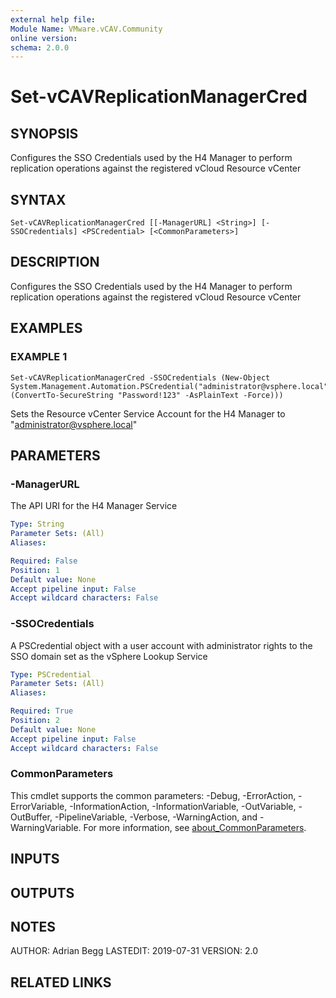 ```yaml
---
external help file:
Module Name: VMware.vCAV.Community
online version:
schema: 2.0.0
---
```


# Set-vCAVReplicationManagerCred

## SYNOPSIS
Configures the SSO Credentials used by the H4 Manager to perform replication operations against the registered vCloud Resource vCenter

## SYNTAX

```
Set-vCAVReplicationManagerCred [[-ManagerURL] <String>] [-SSOCredentials] <PSCredential> [<CommonParameters>]
```

## DESCRIPTION
Configures the SSO Credentials used by the H4 Manager to perform replication operations against the registered vCloud Resource vCenter

## EXAMPLES

### EXAMPLE 1
```
Set-vCAVReplicationManagerCred -SSOCredentials (New-Object System.Management.Automation.PSCredential("administrator@vsphere.local",(ConvertTo-SecureString "Password!123" -AsPlainText -Force)))
```

Sets the Resource vCenter Service Account for the H4 Manager to "administrator@vsphere.local"

## PARAMETERS

### -ManagerURL
The API URI for the H4 Manager Service

```yaml
Type: String
Parameter Sets: (All)
Aliases:

Required: False
Position: 1
Default value: None
Accept pipeline input: False
Accept wildcard characters: False
```

### -SSOCredentials
A PSCredential object with a user account with administrator rights to the SSO domain set as the vSphere Lookup Service

```yaml
Type: PSCredential
Parameter Sets: (All)
Aliases:

Required: True
Position: 2
Default value: None
Accept pipeline input: False
Accept wildcard characters: False
```

### CommonParameters
This cmdlet supports the common parameters: -Debug, -ErrorAction, -ErrorVariable, -InformationAction, -InformationVariable, -OutVariable, -OutBuffer, -PipelineVariable, -Verbose, -WarningAction, and -WarningVariable. For more information, see [about_CommonParameters](http://go.microsoft.com/fwlink/?LinkID=113216).

## INPUTS

## OUTPUTS

## NOTES
AUTHOR: Adrian Begg
LASTEDIT: 2019-07-31
VERSION: 2.0

## RELATED LINKS
